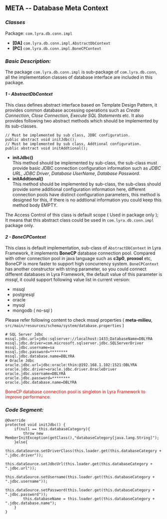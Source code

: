 ## META -- Database Meta Context

### __*Classes*__
Package: `com.lyra.db.conn.impl`

- __[DA]__ `com.lyra.db.conn.impl.AbstractDbContext`
- __[PC]__ `com.lyra.db.conn.impl.BoneCPContext`


### __*Basic Description:*__

The package `com.lyra.db.conn.impl` is sub-package of `com.lyra.db.conn`, all the implementation classes of database interface are included in this package.

#### *1 - AbstractDbContext*

This class defines abstract interface based on Template Design Pattern, it provides common database accessing operations such as *Create Connection*, *Close Connection*, *Execute SQL Statements* etc. It also provides following two abstract methods which should be implemented by its sub-classes. 

	// Must be implemented by sub class, JDBC configuration.
	public abstract void initJdbc();
	// Must be implemented by sub class, Addtional configuration.
	public abstract void initAddtional(); 

- __initJdbc()__ <br/>
  This method should be implemented by sub-class, the sub-class must provide basic JDBC connection configuration information such as *JDBC URL*, *JDBC Driver*, *Database UserName*, *Database Password*.
- __initAddtional()__ <br/>
  This method should be implemented by sub-class, the sub-class should provide some additional configuration information here, different connection pools have distinct configuration parameters, this method is designed for this, if there is no addtional information you could keep this method body EMPTY.

The Access Control of this class is default scope ( Used in package only ); It means that this abstract class could be used in `com.lyra.db.conn.impl` package only. 

#### *2 - BoneCPContext*  

This class is default implementation, sub-class of `AbstractDbContext` in Lyra Framework, it implements __BoneCP__ database connection pool. Compared with other connection pool in java language such as __c3p0__, __proxool__ etc, BoneCP is more faster to support high concurrency system. `BoneCPContext` has another constructor with string parameter, so you could connect different databases in Lyra Framework, the default value of this parameter is *mssql*, it could support following value list in current version:

- mssql
- postgresql
- oracle
- mysql
- mongodb ( no-sql )

Please refer following content to check mssql properties ( __meta-milieu__, `src/main/resources/schema/system/database.properties` )

	# SQL Server Jdbc
	mssql.jdbc.url=jdbc:sqlserver://localhost:1433;DatabaseName=DBLYRA
	mssql.jdbc.driver=com.microsoft.sqlserver.jdbc.SQLServerDriver
	mssql.jdbc.username=sa
	mssql.jdbc.password=********
	mssql.jdbc.database.name=DBLYRA
	# Oracle Jdbc
	oracle.jdbc.url=jdbc:oracle:thin:@192.168.1.102:1521:DBLYRA
	oracle.jdbc.driver=oracle.jdbc.driver.OracleDriver
	oracle.jdbc.username=DBLYRA
	oracle.jdbc.password=********
	oracle.jdbc.database.name=DBLYRA

<font style="color:red">BoneCP database connection pool is singleton in Lyra Framework to improve performance.</font>

### __*Code Segment:*__ 

	@Override
	protected void initJdbc() {
		if(null == this.databaseCategory){
			throw new MemberInitException(getClass(),"databaseCategory[java.lang.String]");
		}else{
			this.dataSource.setDriverClass(this.loader.get(this.databaseCategory + ".jdbc.driver"));
			this.dataSource.setJdbcUrl(this.loader.get(this.databaseCategory + ".jdbc.url"));
			this.dataSource.setUsername(this.loader.get(this.databaseCategory + ".jdbc.username"));
			this.dataSource.setPassword(this.loader.get(this.databaseCategory + ".jdbc.password"));
			this.databaseName = this.loader.get(this.databaseCategory + ".jdbc.database.name");
		}
	}

